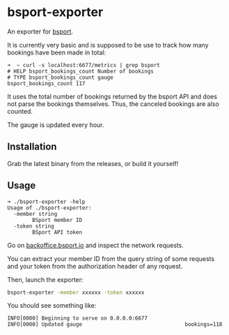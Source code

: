 # bsport-exporter

An exporter for [bsport](bsport.io).

It is currently very basic and is supposed to be use to track how many bookings have been made in total:

```
➜  ~ curl -s localhost:6677/metrics | grep bsport
# HELP bsport_bookings_count Number of bookings
# TYPE bsport_bookings_count gauge
bsport_bookings_count 117
```

It uses the total number of bookings returned by the bsport API and does not parse the bookings themselves. Thus, the canceled bookings are also counted.

The gauge is updated every hour.

## Installation

Grab the latest binary from the releases, or build it yourself!

## Usage

```
➜ ./bsport-exporter -help
Usage of ./bsport-exporter:
  -member string
        BSport member ID
  -token string
        BSport API token
```

Go on [backoffice.bsport.io](https://backoffice.bsport.io/) and inspect the network requests.

You can extract your member ID from the query string of some requests and your token from the authorization header of any request.

Then, launch the exporter:

```sh
bsport-exporter -member xxxxxx -token xxxxxx
```

You should see something like:

```
INFO[0000] Beginning to serve on 0.0.0.0:6677
INFO[0000] Updated gauge                                 bookings=118
```
